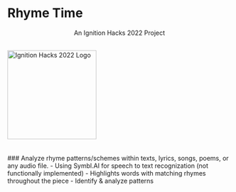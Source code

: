 # Rhyme Time
<p align="center">An Ignition Hacks 2022 Project</p>
<br>
<img justify-content="center" alt="Ignition Hacks 2022 Logo" width="200" src="https://i.imgur.com/AdRiUtu.png"/>
<br>
<br>
<br>
### Analyze rhyme patterns/schemes within texts, lyrics, songs, poems, or any audio file. 
- Using Symbl.AI for speech to text recognization (not functionally implemented)
- Highlights words with matching rhymes throughout the piece
- Identify & analyze patterns
